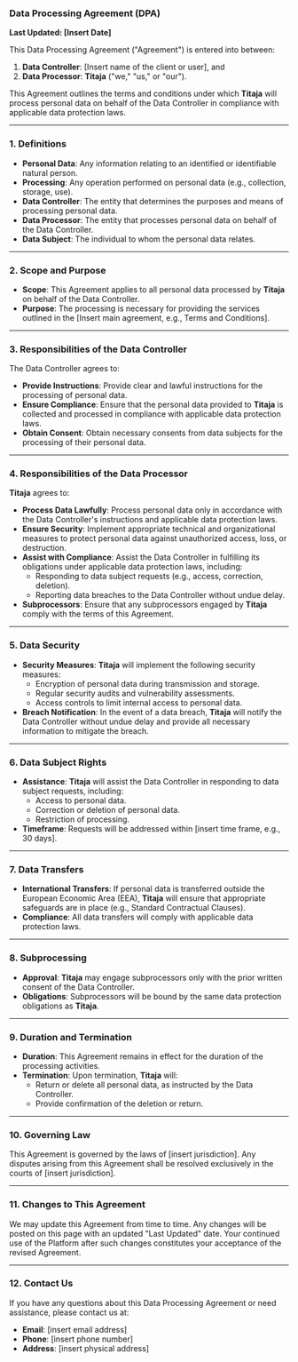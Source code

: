 ### **Data Processing Agreement (DPA)**

**Last Updated: [Insert Date]**

This Data Processing Agreement ("Agreement") is entered into between:

1. **Data Controller**: [Insert name of the client or user], and
2. **Data Processor**: **Titaja** ("we," "us," or "our").

This Agreement outlines the terms and conditions under which **Titaja** will process personal data on behalf of the Data Controller in compliance with applicable data protection laws.

---

### **1. Definitions**
- **Personal Data**: Any information relating to an identified or identifiable natural person.
- **Processing**: Any operation performed on personal data (e.g., collection, storage, use).
- **Data Controller**: The entity that determines the purposes and means of processing personal data.
- **Data Processor**: The entity that processes personal data on behalf of the Data Controller.
- **Data Subject**: The individual to whom the personal data relates.

---

### **2. Scope and Purpose**
- **Scope**: This Agreement applies to all personal data processed by **Titaja** on behalf of the Data Controller.
- **Purpose**: The processing is necessary for providing the services outlined in the [Insert main agreement, e.g., Terms and Conditions].

---

### **3. Responsibilities of the Data Controller**
The Data Controller agrees to:
- **Provide Instructions**: Provide clear and lawful instructions for the processing of personal data.
- **Ensure Compliance**: Ensure that the personal data provided to **Titaja** is collected and processed in compliance with applicable data protection laws.
- **Obtain Consent**: Obtain necessary consents from data subjects for the processing of their personal data.

---

### **4. Responsibilities of the Data Processor**
**Titaja** agrees to:
- **Process Data Lawfully**: Process personal data only in accordance with the Data Controller's instructions and applicable data protection laws.
- **Ensure Security**: Implement appropriate technical and organizational measures to protect personal data against unauthorized access, loss, or destruction.
- **Assist with Compliance**: Assist the Data Controller in fulfilling its obligations under applicable data protection laws, including:
  - Responding to data subject requests (e.g., access, correction, deletion).
  - Reporting data breaches to the Data Controller without undue delay.
- **Subprocessors**: Ensure that any subprocessors engaged by **Titaja** comply with the terms of this Agreement.

---

### **5. Data Security**
- **Security Measures**: **Titaja** will implement the following security measures:
  - Encryption of personal data during transmission and storage.
  - Regular security audits and vulnerability assessments.
  - Access controls to limit internal access to personal data.
- **Breach Notification**: In the event of a data breach, **Titaja** will notify the Data Controller without undue delay and provide all necessary information to mitigate the breach.

---

### **6. Data Subject Rights**
- **Assistance**: **Titaja** will assist the Data Controller in responding to data subject requests, including:
  - Access to personal data.
  - Correction or deletion of personal data.
  - Restriction of processing.
- **Timeframe**: Requests will be addressed within [insert time frame, e.g., 30 days].

---

### **7. Data Transfers**
- **International Transfers**: If personal data is transferred outside the European Economic Area (EEA), **Titaja** will ensure that appropriate safeguards are in place (e.g., Standard Contractual Clauses).
- **Compliance**: All data transfers will comply with applicable data protection laws.

---

### **8. Subprocessing**
- **Approval**: **Titaja** may engage subprocessors only with the prior written consent of the Data Controller.
- **Obligations**: Subprocessors will be bound by the same data protection obligations as **Titaja**.

---

### **9. Duration and Termination**
- **Duration**: This Agreement remains in effect for the duration of the processing activities.
- **Termination**: Upon termination, **Titaja** will:
  - Return or delete all personal data, as instructed by the Data Controller.
  - Provide confirmation of the deletion or return.

---

### **10. Governing Law**
This Agreement is governed by the laws of [insert jurisdiction]. Any disputes arising from this Agreement shall be resolved exclusively in the courts of [insert jurisdiction].

---

### **11. Changes to This Agreement**
We may update this Agreement from time to time. Any changes will be posted on this page with an updated "Last Updated" date. Your continued use of the Platform after such changes constitutes your acceptance of the revised Agreement.

---

### **12. Contact Us**
If you have any questions about this Data Processing Agreement or need assistance, please contact us at:
- **Email**: [insert email address]
- **Phone**: [insert phone number]
- **Address**: [insert physical address]